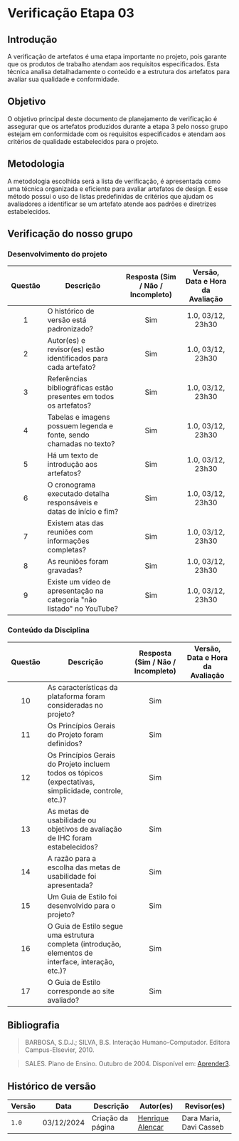 # Verificação Etapa 03

## Introdução
A verificação de artefatos é uma etapa importante no projeto, pois garante que os produtos de trabalho atendam aos requisitos especificados. Esta técnica analisa detalhadamente o conteúdo e a estrutura dos artefatos para avaliar sua qualidade e conformidade.

## Objetivo
O objetivo principal deste documento de planejamento de verificação é assegurar que os artefatos produzidos durante a etapa 3 pelo nosso grupo estejam em conformidade com os requisitos especificados e atendam aos critérios de qualidade estabelecidos para o projeto. 

## Metodologia 
A metodologia escolhida será a lista de verificação, é apresentada como uma técnica organizada e eficiente para avaliar artefatos de design. E esse método possui o uso de listas predefinidas de critérios que ajudam os avaliadores a identificar se um artefato atende aos padrões e diretrizes estabelecidos. 

## Verificação do nosso grupo

### Desenvolvimento do projeto 

<center>

| **Questão** | **Descrição** | **Resposta (Sim / Não / Incompleto)** | **Versão, Data e Hora da Avaliação** |
|:-----------:|---------------|:-------------------------------------:|:------------------------------------:|
| 1           | O histórico de versão está padronizado?              |                   Sim                    |          1.0, 03/12, 23h30                            |
| 2           | Autor(es) e revisor(es) estão identificados para cada artefato? |            Sim                    |              1.0, 03/12, 23h30                        |
| 3           | Referências bibliográficas estão presentes em todos os artefatos? |           Sim               |                1.0, 03/12, 23h30                      |
| 4           | Tabelas e imagens possuem legenda e fonte, sendo chamadas no texto? |         Sim         |                   1.0, 03/12, 23h30                   |
| 5           | Há um texto de introdução aos artefatos?              |                 Sim                      |            1.0, 03/12, 23h30                          |
| 6           | O cronograma executado detalha responsáveis e datas de início e fim? |       Sim            |                1.0, 03/12, 23h30                      |
| 7           | Existem atas das reuniões com informações completas?  |                Sim                       |            1.0, 03/12, 23h30                          |
| 8           | As reuniões foram gravadas?                          |                 Sim                      |            1.0, 03/12, 23h30                          |
| 9           | Existe um vídeo de apresentação na categoria "não listado" no YouTube? |    Sim       |               1.0, 03/12, 23h30                       |

</center>

### Conteúdo da Disciplina  

<center>

| **Questão** | **Descrição** | **Resposta (Sim / Não / Incompleto)** | **Versão, Data e Hora da Avaliação** |
|:-----------:|---------------|:-------------------------------------:|:------------------------------------:|
| 10          | As características da plataforma foram consideradas no projeto? |   Sim      |                                      |
| 11          | Os Princípios Gerais do Projeto foram definidos?     |             Sim                          |                                      |
| 12          | Os Princípios Gerais do Projeto incluem todos os tópicos (expectativas, simplicidade, controle, etc.)? | Sim |                                      |
| 13          | As metas de usabilidade ou objetivos de avaliação de IHC foram estabelecidos? | Sim |                                      |
| 14          | A razão para a escolha das metas de usabilidade foi apresentada? |   Sim   |                                      |
| 15          | Um Guia de Estilo foi desenvolvido para o projeto?   |               Sim                        |                                      |
| 16          | O Guia de Estilo segue uma estrutura completa (introdução, elementos de interface, interação, etc.)? | Sim |                                      |
| 17          | O Guia de Estilo corresponde ao site avaliado?       |    Sim

</center>

## Bibliografia
> BARBOSA, S.D.J.; SILVA, B.S. Interação Humano-Computador. Editora Campus-Elsevier, 2010.

> SALES. Plano de Ensino. Outubro de 2004. Disponível em: <a href="hhttps://aprender3.unb.br/pluginfile.php/2972625/mod_resource/content/56/Plano_de_Ensino%20FIHC%20022024%20Turma%2001%20v1.pdf" target="_blank">Aprender3</a>.

## Histórico de versão

| Versão | Data       | Descrição                                | Autor(es)                                                                                       | Revisor(es)                                                                                                                                    |
| ------ | ---------- | ---------------------------------------- | ----------------------------------------------------------------------------------------------- | ---------------------------------------------------------------------------------------------------------------------------------------------- |
| `1.0`  | 03/12/2024 | Criação da página                     | [Henrique Alencar](https://github.com/henryqma) | Dara Maria, Davi Casseb |